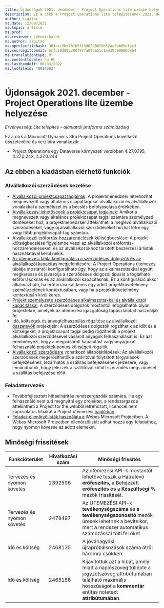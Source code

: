 ```yaml
---
title: Újdonságok 2021. december - Project Operations lite üzembe helyezése
description: Ez a cikk a Project Operations lite telepítésének 2021. decemberi kiadásában elérhető minőségi frissítésekről nyújt tájékoztatást.
author: sigitac
ms.date: 12/09/2021
ms.topic: article
ms.prod: ''
ms.reviewer: johnmichalak
ms.author: sigitac
ms.openlocfilehash: 301acc5be76fb0318d6298820b62ae5bb05efac3
ms.sourcegitcommit: 6cfc50d89528df977a8f6a55c1ad39d99800d9b4
ms.translationtype: MT
ms.contentlocale: hu-HU
ms.lasthandoff: 06/03/2022
ms.locfileid: "8914083"
---
```

# <a name="whats-new-december-2021---project-operations-lite-deployment"></a>Újdonságok 2021. december - Project Operations lite üzembe helyezése

_Érvényesség: Lite telepítés – ajánlattól proforma számlázásig_

Ez a cikk a Microsoft Dynamics 365 Project Operations következő összetevőire és verzióira vonatkozik:

- Project Operations egy Dataverse környezeti verzióban 4.27.0.195, 4.27.0.242, 4.27.0.244


## <a name="features-included-in-this-release"></a>Az ebben a kiadásban elérhető funkciók

### <a name="subcontract-management"></a>Alvállalkozói szerződések kezelése 

- [Alvállalkozói projektcsapat tagjainak](../subcontracting/subcontracting-project-team-members.md): A projektmenedzser létrehozhat megnevezett vagy általános csapattagokat alvállalkozói és alvállalkozói vonalakkal a személyzet és a becslés befolyásolása érdekében.
- [Alvállalkozási lehetőségek a projektcsapat tagjainak](../subcontracting/subcon-options.md): Amikor a megnevezett vagy általános projektcsapat tagjai számára személyzeti döntéseket hoz, a projektmenedzser áttekintheti a meglévő alvállalkozói szerződéseket, vagy új alvállalkozói szerződéseket hozhat létre egy vagy több projektcsapat-tag számára. 
- [Alvállalkozói erőforrás-hozzárendelések](../subcontracting/costing-subcon-ra.md) költségbecslése: A projekt költségbecslése figyelembe veszi az alvállalkozói erőforrás-hozzárendeléseket, és az alvállalkozókhoz társított beszerzési árlisták használatával kerül nekik. 
- [Az ütemezési tábla konfigurálása a szerződéses dolgozók és az alvállalkozói kapacitás](../subcontracting/configure-sb-subcon.md) megjelenítésére: A Project Operations ütemezési táblája mostantól konfigurálható úgy, hogy az alkalmazottakkal együtt megkeresse és javasolja a szerződéses dolgozói típusát a foglalható erőforrásoknak és az alvállalkozói kapacitásnak. Ez a konfiguráció akkor alkalmazható, ha erőforrásokat keres egy adott projektkövetelmény személyzetének kontextusában, vagy ha a projektkövetelmény kontextusán kívül keres.
- [Projekt személyzete szerződéses alkalmazottakkal és alvállalkozói kapacitással](../subcontracting/staffing-cw.md): A szerződéses dolgozók mostantól lefoglalhatók olyan projektekre, amelyek az ütemezési igazgatóság tapasztalatait használják fel.
- [Idő, költségek és anyagfelhasználás rögzítése az alvállalkozói összetevők](../subcontracting/recording-subcon-actuals.md) projektjein: A szerződéses dolgozók rögzíthetik az időt és a költségeket, a projektcsapat tagjai pedig rögzíthetik a projekt alvállalkozói szerződésével vásárolt anyagok felhasználását is. Ez azt eredményezi, hogy a megvásárolt kapacitást vagy anyagokat felhasználó projektek pontos költségeit rögzítik.
- [Alvállalkozói szerződésre](../subcontracting/subcon-states.md) vonatkozó állapotátlépések: Az alvállalkozói szerződések megerősíthetők a szállítóval folytatott tárgyalások befejezéséhez, lezárhatók a szállítás befejezésének jelzésére, vagy lemondhatók, hogy jelezzék a szállítóval kötött szerződés megszűnését a szállítás befejezése előtt.

### <a name="task-planning"></a>Feladattervezés
- Továbbfejlesztett hibaelhárítás rendszergazdák számára. Ha egy felhasználó nem tud megnyitni egy projektet, a rendszergazda áttekintheti a Project for the webből létrehozott, licenccel nem kapcsolatos hibákat a Project ütemezési [naplóiban](../../project-management/schedule-api-logs.md).
- [Feladat-ellenőrzőlisták használata a](https://support.microsoft.com/en-us/office/use-task-checklists-in-microsoft-project-for-the-web-c69bcf73-5c75-4ad3-9893-6d6f92360e9c) Webes Microsoft Projectben. A Webes Microsoft Projectben ellenőrzőlistát adhat hozzá egy feladathoz, hogy nyomon kövesse az adott elemeket.

## <a name="quality-updates"></a>Minőségi frissítések

| **Funkcióterület** | **Hivatkozási szám** | **Minőségi frissítés** |
| --- | --- | --- |
| Tervezés és nyomon követés | 2392596 | Az ütemezési API-k mostantól lehetővé teszik a Hátralévő **erőfeszítés,** a Befejezett **erőfeszítés és** a **Készültségi %** mezők frissítését. |
| Tervezés és nyomon követés | 2478497 | Az ÜTEMEZÉSI API-k **tevékenységszáma** és **a tevékenységazonosító** mezők üresek lehetnek a bevitelkor, mert a rendszer automatikus számozással tölti fel őket.|
| Idő és költség | 2468135 | A jóváhagyási újrapróbálkozások száma ötről háromra csökken. |
| Idő és költség | 2468188 | Kijavítottuk azt a hibát, amely miatt a naplószöveg túllépte a jegyzetszöveg attribútumában található maximális hosszúságot a **kommentár** entitás notetext **attribútumában**. |
